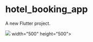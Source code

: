 # hotel_booking_app

A new Flutter project.


 
<div>
<img src="(https://github.com/e-khalifa/Apeiron-HotelBookingApp/blob/main/assets/images/hotel.jpg)"> width="500" height="500">
<div>

